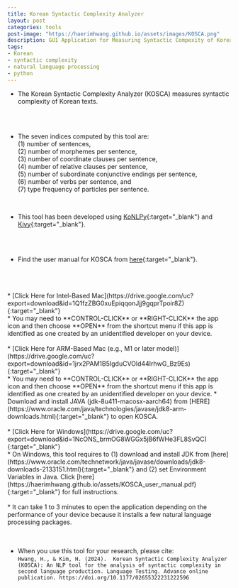 ```yaml
---
title: Korean Syntactic Complexity Analyzer
layout: post
categories: tools
post-image: "https://haerimhwang.github.io/assets/images/KOSCA.png"
description: GUI Application for Measuring Syntactic Compexity of Korean Texts
tags:
- Korean
- syntactic complexity
- natural language processing
- python
---
```


* The Korean Syntactic Complexity Analyzer (KOSCA) measures syntactic complexity of Korean texts. 
<br>
<br>

* The seven indices computed by this tool are: <br>
(1) number of sentences, <br>
(2) number of morphemes per sentence, <br>
(3) number of coordinate clauses per sentence, <br>
(4) number of relative clauses per sentence, <br>
(5) number of subordinate conjunctive endings per sentence, <br>
(6) number of verbs per sentence, and <br>
(7) type frequency of particles per sentence. <br>
<br>

* This tool has been developed using [KoNLPy](https://konlpy.org/en/latest/){:target="_blank"} and [Kivy](https://kivy.org/#home){:target="_blank"}. 
<br>
<br>

* Find the user manual for KOSCA from [here](https://haerimhwang.github.io/assets/KOSCA_user_manual.pdf){:target="_blank"}. 
<br>
<br>
<br>
* [Click Here for Intel-Based Mac](https://drive.google.com/uc?export=download&id=1Q1fzZBG0xuEpiqqonJjj9gqprTpoir8Z){:target="_blank"} <br>
    * You may need to **CONTROL-CLICK** or **RIGHT-CLICK** the app icon and then choose **OPEN** from the shortcut menu if this app is identified as one created by an unidentified developer on your device.
<br>
<br>
* [Click Here for ARM-Based Mac (e.g., M1 or later model)](https://drive.google.com/uc?export=download&id=1jrx2PAM1B5IgduCVOld44IrhwG_Bz9Es){:target="_blank"} <br>
    * You may need to **CONTROL-CLICK** or **RIGHT-CLICK** the app icon and then choose **OPEN** from the shortcut menu if this app is identified as one created by an unidentified developer on your device.
    * Download and install JAVA (jdk-8u411-macosx-aarch64) from [HERE](https://www.oracle.com/java/technologies/javase/jdk8-arm-downloads.html){:target="_blank"} to open KOSCA.  
<br>
<br>          
* [Click Here for Windows](https://drive.google.com/uc?export=download&id=1NcONS_brmOG8WGGx5jB6fWHe3FL8SvQC){:target="_blank"} <br>
    * On Windows, this tool requires to (1) download and install JDK from [here](https://www.oracle.com/technetwork/java/javase/downloads/jdk8-downloads-2133151.html){:target="_blank"} and (2) set Environment Variables in Java. Click [here](https://haerimhwang.github.io/assets/KOSCA_user_manual.pdf){:target="_blank"} for full instructions. 
<br>
<br>      
<!-- https://drive.google.com/file/d/1O74U1QgxRvJk9mQ1avk2hd3axVNJP6hD/view?usp=sharing -->     
* It can take 1 to 3 minutes to open the application depending on the performance of your device because it installs a few natural language processing packages.  
<br>
<br>
<br>

* When you use this tool for your research, please cite:  
    `Hwang, H., & Kim, H. (2024).  Korean Syntactic Complexity Analyzer (KOSCA): An NLP tool for the analysis of syntactic complexity in second language production. Language Testing. Advance online publication. https://doi.org/10.1177/02655322231222596`
